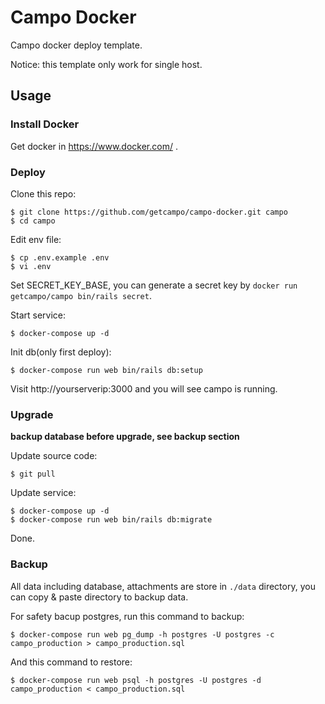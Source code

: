 # Campo Docker

Campo docker deploy template.

Notice: this template only work for single host.

## Usage

### Install Docker

Get docker in https://www.docker.com/ .

### Deploy

Clone this repo:

```console
$ git clone https://github.com/getcampo/campo-docker.git campo
$ cd campo
```

Edit env file:

```console
$ cp .env.example .env
$ vi .env
```

Set SECRET_KEY_BASE, you can generate a secret key by `docker run getcampo/campo bin/rails secret`.

Start service:

```console
$ docker-compose up -d
```

Init db(only first deploy):

```console
$ docker-compose run web bin/rails db:setup
```

Visit http://yourserverip:3000 and you will see campo is running.

### Upgrade

**backup database before upgrade, see backup section**

Update source code:

```console
$ git pull
```

Update service:

```console
$ docker-compose up -d
$ docker-compose run web bin/rails db:migrate
```

Done.

### Backup

All data including database, attachments are store in `./data` directory, you can copy & paste directory to backup data.

For safety bacup postgres, run this command to backup:

```console
$ docker-compose run web pg_dump -h postgres -U postgres -c campo_production > campo_production.sql
```

And this command to restore:

```console
$ docker-compose run web psql -h postgres -U postgres -d campo_production < campo_production.sql
```
